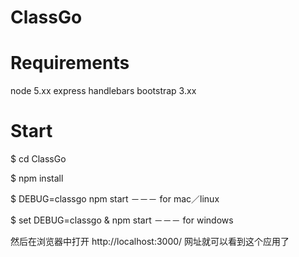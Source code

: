 # ClassGo

# Requirements 
node 5.xx
express
handlebars
bootstrap 3.xx

# Start
$ cd ClassGo  

$ npm install  

$ DEBUG=classgo npm start   －－－ for mac／linux  

$ set DEBUG=classgo & npm start －－－ for windows  

然后在浏览器中打开 http://localhost:3000/ 网址就可以看到这个应用了
